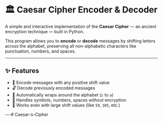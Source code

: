 # 🏛️ Caesar Cipher Encoder & Decoder

A simple and interactive implementation of the **Caesar Cipher** — an ancient encryption technique — built in Python.

This program allows you to **encode** or **decode** messages by shifting letters across the alphabet, preserving all non-alphabetic characters like punctuation, numbers, and spaces.

---

## ✨ Features

- 🔐 Encode messages with any positive shift value
- 🔓 Decode previously encoded messages
- 🔁 Automatically wraps around the alphabet (`z` to `a`)
- 💬 Handles symbols, numbers, spaces without encryption
- 🧠 Works even with large shift values (like `59`, `105`, etc.)

---# Caesar-s-Cipher
